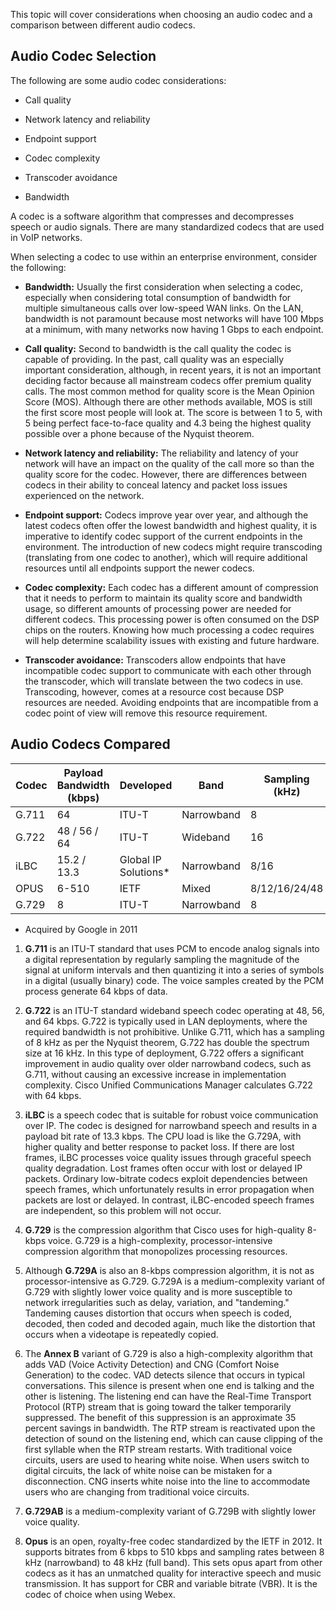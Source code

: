 This topic will cover considerations when choosing an audio codec and a comparison between different audio codecs.

## Audio Codec Selection

The following are some audio codec considerations:

- Call quality

- Network latency and reliability

- Endpoint support

- Codec complexity

- Transcoder avoidance

- Bandwidth


A codec is a software algorithm that compresses and decompresses speech or audio signals. There are many standardized codecs that are used in VoIP networks.

When selecting a codec to use within an enterprise environment, consider the following:

- **Bandwidth:** Usually the first consideration when selecting a codec, especially when considering total consumption of bandwidth for multiple simultaneous calls over low-speed WAN links. On the LAN, bandwidth is not paramount because most networks will have 100 Mbps at a minimum, with many networks now having 1 Gbps to each endpoint.

- **Call quality:** Second to bandwidth is the call quality the codec is capable of providing. In the past, call quality was an especially important consideration, although, in recent years, it is not an important deciding factor because all mainstream codecs offer premium quality calls. The most common method for quality score is the Mean Opinion Score (MOS). Although there are other methods available, MOS is still the first score most people will look at. The score is between 1 to 5, with 5 being perfect face-to-face quality and 4.3 being the highest quality possible over a phone because of the Nyquist theorem.

- **Network latency and reliability:** The reliability and latency of your network will have an impact on the quality of the call more so than the quality score for the codec. However, there are differences between codecs in their ability to conceal latency and packet loss issues experienced on the network.

- **Endpoint support:** Codecs improve year over year, and although the latest codecs often offer the lowest bandwidth and highest quality, it is imperative to identify codec support of the current endpoints in the environment. The introduction of new codecs might require transcoding (translating from one codec to another), which will require additional resources until all endpoints support the newer codecs.

- **Codec complexity:** Each codec has a different amount of compression that it needs to perform to maintain its quality score and bandwidth usage, so different amounts of processing power are needed for different codecs. This processing power is often consumed on the DSP chips on the routers. Knowing how much processing a codec requires will help determine scalability issues with existing and future hardware.

- **Transcoder avoidance:** Transcoders allow endpoints that have incompatible codec support to communicate with each other through the transcoder, which will translate between the two codecs in use. Transcoding, however, comes at a resource cost because DSP resources are needed. Avoiding endpoints that are incompatible from a codec point of view will remove this resource requirement.


## Audio Codecs Compared

|Codec|Payload Bandwidth (kbps)|Developed|Band|Sampling (kHz)|Released|MOS (out of 5)|
|---|---|---|---|---|---|---|
|G.711|64|ITU-T|Narrowband|8|1972|4.3|
|G.722|48 / 56 / 64|ITU-T|Wideband|16|1988|---|
|iLBC|15.2 / 13.3|Global IP Solutions*|Narrowband|8/16|2002|4.14|
|OPUS|6-510|IETF|Mixed|8/12/16/24/48|2012|---|
|G.729|8|ITU-T|Narrowband|8|1996|3.92|

* Acquired by Google in 2011

1. **G.711** is an ITU-T standard that uses PCM to encode analog signals into a digital representation by regularly sampling the magnitude of the signal at uniform intervals and then quantizing it into a series of symbols in a digital (usually binary) code. The voice samples created by the PCM process generate 64 kbps of data.

2. **G.722** is an ITU-T standard wideband speech codec operating at 48, 56, and 64 kbps. G.722 is typically used in LAN deployments, where the required bandwidth is not prohibitive. Unlike G.711, which has a sampling of 8 kHz as per the Nyquist theorem, G.722 has double the spectrum size at 16 kHz. In this type of deployment, G.722 offers a significant improvement in audio quality over older narrowband codecs, such as G.711, without causing an excessive increase in implementation complexity. Cisco Unified Communications Manager calculates G.722 with 64 kbps.

3. **iLBC** is a speech codec that is suitable for robust voice communication over IP. The codec is designed for narrowband speech and results in a payload bit rate of 13.3 kbps. The CPU load is like the G.729A, with higher quality and better response to packet loss. If there are lost frames, iLBC processes voice quality issues through graceful speech quality degradation. Lost frames often occur with lost or delayed IP packets. Ordinary low-bitrate codecs exploit dependencies between speech frames, which unfortunately results in error propagation when packets are lost or delayed. In contrast, iLBC-encoded speech frames are independent, so this problem will not occur.

4. **G.729** is the compression algorithm that Cisco uses for high-quality 8-kbps voice. G.729 is a high-complexity, processor-intensive compression algorithm that monopolizes processing resources.

5. Although **G.729A** is also an 8-kbps compression algorithm, it is not as processor-intensive as G.729. G.729A is a medium-complexity variant of G.729 with slightly lower voice quality and is more susceptible to network irregularities such as delay, variation, and "tandeming." Tandeming causes distortion that occurs when speech is coded, decoded, then coded and decoded again, much like the distortion that occurs when a videotape is repeatedly copied.

6. The **Annex B** variant of G.729 is also a high-complexity algorithm that adds VAD (Voice Activity Detection) and CNG (Comfort Noise Generation) to the codec. VAD detects silence that occurs in typical conversations. This silence is present when one end is talking and the other is listening. The listening end can have the Real-Time Transport Protocol (RTP) stream that is going toward the talker temporarily suppressed. The benefit of this suppression is an approximate 35 percent savings in bandwidth. The RTP stream is reactivated upon the detection of sound on the listening end, which can cause clipping of the first syllable when the RTP stream restarts. With traditional voice circuits, users are used to hearing white noise. When users switch to digital circuits, the lack of white noise can be mistaken for a disconnection. CNG inserts white noise into the line to accommodate users who are changing from traditional voice circuits.

7. **G.729AB** is a medium-complexity variant of G.729B with slightly lower voice quality.

8. **Opus** is an open, royalty-free codec standardized by the IETF in 2012. It supports bitrates from 6 kbps to 510 kbps and sampling rates between 8 kHz (narrowband) to 48 kHz (full band). This sets opus apart from other codecs as it has an unmatched quality for interactive speech and music transmission. It has support for CBR and variable bitrate (VBR). It is the codec of choice when using Webex.